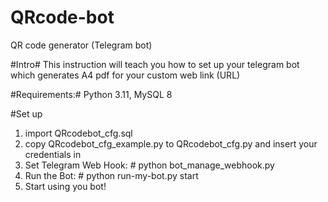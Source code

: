 # QRcode-bot
QR code generator (Telegram bot)

#Intro#
This instruction will teach you how to set up your telegram bot which generates A4 pdf for your custom web link (URL) 

#Requirements:# 
Python 3.11, MySQL 8

#Set up
1. import QRcodebot_cfg.sql
2. copy QRcodebot_cfg_example.py to QRcodebot_cfg.py and insert your credentials in 
3. Set Telegram Web Hook: # python bot_manage_webhook.py
4. Run the Bot: # python run-my-bot.py start
5. Start using you bot!

